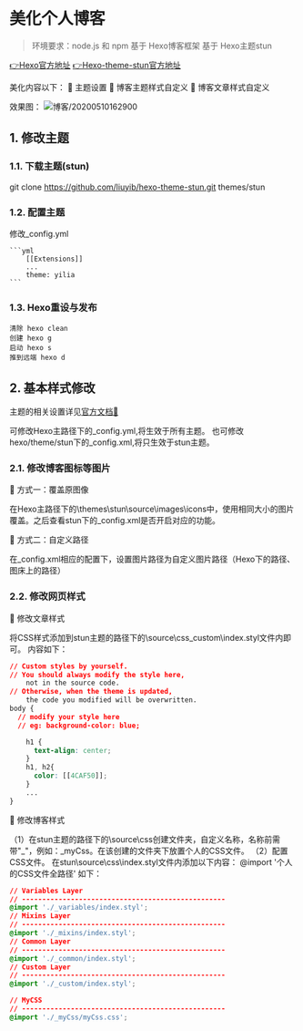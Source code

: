 # 美化个人博客

> 环境要求：node.js 和 npm
> 基于 Hexo博客框架
> 基于 Hexo主题stun

[👉Hexo官方地址](https://hexo.io/zh-cn/index.html)  [👉Hexo-theme-stun官方地址](https://liuyib.github.io/hexo-theme-stun/zh-CN/)

美化内容以下：
🔹 主题设置
🔹 博客主题样式自定义
🔹 博客文章样式自定义

效果图：
![博客/20200510162900](https://jianxi-md-pics.oss-cn-beijing.aliyuncs.com/note-md-imgs/博客/20200510162900.png?x-oss-process=image/resize,p_100/sharpen,50)

## 1. 修改主题

### 1.1. 下载主题(stun)

git clone <https://github.com/liuyib/hexo-theme-stun.git> themes/stun

### 1.2. 配置主题

修改_config.yml

    ```yml
        [[Extensions]]
        ...
        theme: yilia
    ```

### 1.3. Hexo重设与发布

    清除 hexo clean
    创建 hexo g
    启动 hexo s
    推到远端 hexo d

## 2. 基本样式修改

主题的相关设置详见[官方文档📗](https://liuyib.github.io/hexo-theme-stun/zh-CN/guide/primary.html#%E7%BD%91%E7%AB%99%E9%A1%B6%E9%83%A8%E8%AE%BE%E7%BD%AE)

可修改Hexo主路径下的_config.yml,将生效于所有主题。
也可修改hexo/theme/stun下的_config.xml,将只生效于stun主题。

### 2.1. 修改博客图标等图片

🔹 方式一：覆盖原图像

在Hexo主路径下的\themes\stun\source\images\icons中，使用相同大小的图片覆盖。之后查看stun下的_config.xml是否开启对应的功能。

🔹 方式二：自定义路径

在_config.xml相应的配置下，设置图片路径为自定义图片路径（Hexo下的路径、图床上的路径）

### 2.2. 修改网页样式

🔹 修改文章样式

将CSS样式添加到stun主题的路径下的\source\css\_custom\index.styl文件内即可。
内容如下：

```css
// Custom styles by yourself.
// You should always modify the style here,
    not in the source code.
// Otherwise, when the theme is updated,
    the code you modified will be overwritten.
body {
  // modify your style here
  // eg: background-color: blue;  

    h1 {
      text-align: center;
    }
    h1, h2{
      color: [[4CAF50]];
    }
    ...
}
```

🔹 修改博客样式

（1）在stun主题的路径下的\source\css创建文件夹，自定义名称，名称前需带"_"，例如：_myCss。在该创建的文件夹下放置个人的CSS文件。
（2）配置CSS文件。
在stun\source\css\index.styl文件内添加以下内容：
@import '个人的CSS文件全路径'
如下：

```css
// Variables Layer
// --------------------------------------------------
@import './_variables/index.styl';
// Mixins Layer
// --------------------------------------------------
@import './_mixins/index.styl';
// Common Layer
// --------------------------------------------------
@import './_common/index.styl';
// Custom Layer
// --------------------------------------------------
@import './_custom/index.styl';

// MyCSS
// --------------------------------------------------
@import './_myCss/myCss.css';
```
